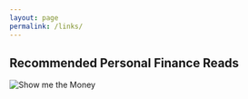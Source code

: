 ```yaml
---
layout: page
permalink: /links/
---
```


## Recommended Personal Finance Reads

![Show me the Money](/images/links_banner.jpg "Show me the Money Screenshot")


